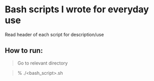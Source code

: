 # Bash scripts I wrote for everyday use 

Read header of each script for description/use

## How to run:

> Go to relevant directory

> % ./<bash_script>.sh
